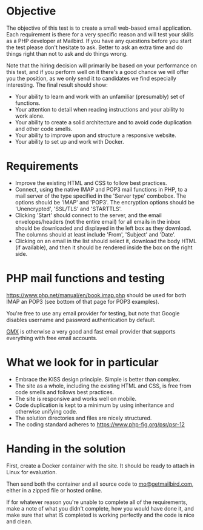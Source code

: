 # Objective

The objective of this test is to create a small web-based email application. Each requirement is there for a very specific reason and will test your skills as a PHP developer at Mailbird. If you have any questions before you start the test please don't hesitate to ask. Better to ask an extra time and do things right than not to ask and do things wrong.

Note that the hiring decision will primarily be based on your performance on this test, and if you perform well on it there's a good chance we will offer you the position, as we only send it to candidates we find especially interesting. The final result should show:

- Your ability to learn and work with an unfamiliar (presumably) set of functions.
- Your attention to detail when reading instructions and your ability to work alone.
- Your ability to create a solid architecture and to avoid code duplication and other code smells.
- Your ability to improve upon and structure a responsive website.
- Your ability to set up and work with Docker.

# Requirements

- Improve the existing HTML and CSS to follow best practices.
- Connect, using the native IMAP and POP3 mail functions in PHP, to a mail server of the type specified in the 'Server type' combobox. The options should be 'IMAP' and 'POP3'. The encryption options should be 'Unencrypted', 'SSL/TLS' and 'STARTTLS'.
- Clicking 'Start' should connect to the server, and the email envelopes/headers (not the entire email) for all emails in the inbox should be downloaded and displayed in the left box as they download. The columns should at least include 'From', 'Subject' and 'Date'.
- Clicking on an email in the list should select it, download the body HTML (if available), and then it should be rendered inside the box on the right side.

# PHP mail functions and testing

https://www.php.net/manual/en/book.imap.php should be used for both IMAP an POP3 (see bottom of that page for POP3 examples).

You're free to use any email provider for testing, but note that Google disables username and password authentication by default.

[GMX](https://www.gmx.com) is otherwise a very good and fast email provider that supports everything with free email accounts.

# What we look for in particular

- Embrace the KISS design principle. Simple is better than complex.
- The site as a whole, including the existing HTML and CSS, is free from code smells and follows best practices.
- The site is responsive and works well on mobile.
- Code duplication is kept to a minimum by using inheritance and otherwise unifying code.
- The solution directories and files are nicely structured.
- The coding standard adheres to https://www.php-fig.org/psr/psr-12

# Handing in the solution

First, create a Docker container with the site. It should be ready to attach in Linux for evaluation.

Then send both the container and all source code to mo@getmailbird.com, either in a zipped file or hosted online.

If for whatever reason you're unable to complete all of the requirements, make a note of what you didn't complete, how you would have done it, and make sure that what IS completed is working perfectly and the code is nice and clean.
